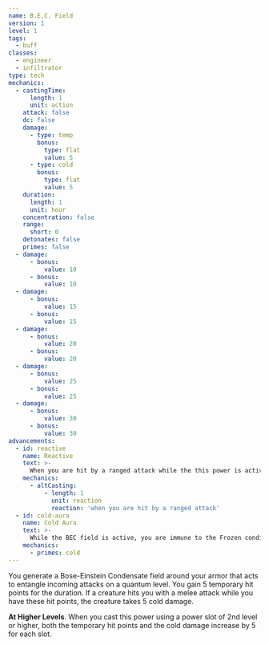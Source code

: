 ```yaml
---
name: B.E.C. Field
version: 1
level: 1
tags:
  - buff
classes:
  - engineer
  - infiltrator
type: tech
mechanics:
  - castingTime:
      length: 1
      unit: action
    attack: false
    dc: false
    damage:
      - type: temp
        bonus:
          type: flat
          value: 5
      - type: cold
        bonus:
          type: flat
          value: 5
    duration:
      length: 1
      unit: hour
    concentration: false
    range:
      short: 0
    detonates: false
    primes: false
  - damage:
      - bonus:
          value: 10
      - bonus:
          value: 10
  - damage:
      - bonus:
          value: 15
      - bonus:
          value: 15
  - damage:
      - bonus:
          value: 20
      - bonus:
          value: 20
  - damage:
      - bonus:
          value: 25
      - bonus:
          value: 25
  - damage:
      - bonus:
          value: 30
      - bonus:
          value: 30
advancements:
  - id: reactive
    name: Reactive
    text: >-
      When you are hit by a ranged attack while the this power is active, you may use your reaction to deal the cold damage to a creature within <me-distance length="5" /> of you.
    mechanics:
      - altCasting:
          - length: 1
            unit: reaction
            reaction: 'when you are hit by a ranged attack'
  - id: cold-aura
    name: Cold Aura
    text: >-
      While the BEC field is active, you are immune to the Frozen condition. Creatures that take damage from this power are primed (cold).
    mechanics:
      - primes: cold
---
```

You generate a Bose-Einstein Condensate field around your armor that acts to entangle incoming attacks on a quantum level.
You gain 5 temporary hit points for the duration. If a creature hits you with a melee attack while you have these hit
points, the creature takes 5 cold damage.

__At Higher Levels__. When you cast this power using a power slot of 2nd level or higher, both the temporary
hit points and the cold damage increase by 5 for each slot.
